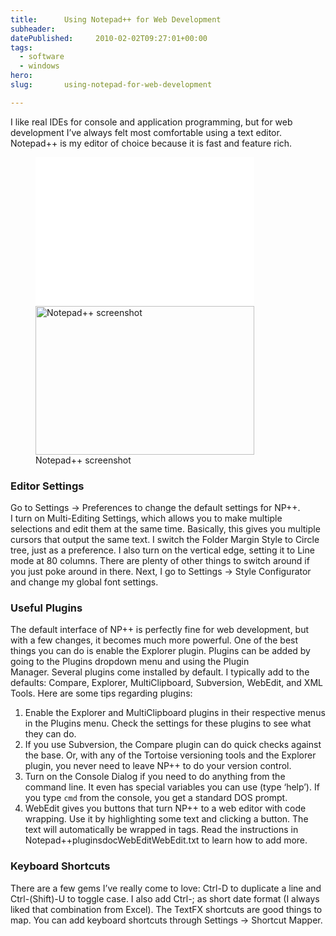 ```yaml
---
title:      Using Notepad++ for Web Development
subheader:  
datePublished:     2010-02-02T09:27:01+00:00
tags:
  - software
  - windows
hero:       
slug:       using-notepad-for-web-development

---
```



<p>I like real IDEs for console and application programming, but for web development I&#8217;ve always felt most comfortable using a text editor. Notepad++ is my editor of choice because it is fast and feature rich.</p>
<figure id="attachment_9" style="width: 350px;" class="wp-caption aligncenter"><a href="http://davidosomething.com/content/uploads/npp.png"><img src="data:image/gif;base64,R0lGODdhAQABAPAAAP///wAAACwAAAAAAQABAEACAkQBADs=" data-lazy-type="image" data-lazy-src="http://davidosomething.com/content/uploads/npp-350x238.png" alt="Notepad++ screenshot" title="Notepad++ screenshot" width="350" height="238" class="lazy lazy-hidden size-medium wp-image-9" /><noscript><img src="http://davidosomething.com/content/uploads/npp-350x238.png" alt="Notepad++ screenshot" title="Notepad++ screenshot" width="350" height="238" class="size-medium wp-image-9" /></noscript></a><figcaption class="wp-caption-text">Notepad++ screenshot</figcaption></figure>
<h3>Editor Settings</h3>
<p>Go to Settings -> Preferences to change the default settings for NP++.<br />
I turn on Multi-Editing Settings, which allows you to make multiple selections and edit them at the same time. Basically, this gives you multiple cursors that output the same text. I switch the Folder Margin Style to Circle tree, just as a preference. I also turn on the vertical edge, setting it to Line mode at 80 columns. There are plenty of other things to switch around if you just poke around in there. Next, I go to Settings -> Style Configurator and change my global font settings.</p>
<h3>Useful Plugins</h3>
<p>The default interface of NP++ is perfectly fine for web development, but with a few changes, it becomes much more powerful. One of the best things you can do is enable the Explorer plugin. Plugins can be added by going to the Plugins dropdown menu and using the Plugin<br />
Manager. Several plugins come installed by default. I typically add to the defaults: Compare, Explorer, MultiClipboard, Subversion, WebEdit, and XML Tools. Here are some tips regarding plugins:</p>
<ol>
<li>Enable the Explorer and MultiClipboard plugins in their respective menus in the Plugins menu. Check the settings for these plugins to see what they can do.</li>
<li>If you use Subversion, the Compare plugin can do quick checks against the base. Or, with any of the Tortoise versioning tools and the Explorer plugin, you never need to leave NP++ to do your version control.</li>
<li>Turn on the Console Dialog if you need to do anything from the command line. It even has special variables you can use (type &#8216;help&#8217;). If you type <code>cmd</code> from the console, you get a standard DOS prompt.</li>
<li>WebEdit gives you buttons that turn NP++ to a web editor with code wrapping. Use it by highlighting some text and clicking a button. The text will automatically be wrapped in tags. Read the instructions in Notepad++pluginsdocWebEditWebEdit.txt to learn how to add more.</li>
</ol>
<h3>Keyboard Shortcuts</h3>
<p>There are a few gems I&#8217;ve really come to love: Ctrl-D to duplicate a line and Ctrl-(Shift)-U to toggle case. I also add Ctrl-; as short date format (I always liked that combination from Excel). The TextFX shortcuts are good things to map. You can add keyboard shortcuts through Settings -> Shortcut Mapper.</p>

